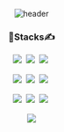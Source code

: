 <!-- waka-box start -->

<!-- [![Anurag's GitHub stats](https://github-readme-stats.vercel.app/api?username=hws522)](https://github.com/anuraghazra/github-readme-stats) -->

<!-- [![Solved.ac Profile](http://mazassumnida.wtf/api/v2/generate_badge?boj=sraphic)](https://solved.ac/sraphic/) -->

<!-- [![commitcombo](http://commitcombo.com/get?user={hws522}&theme={Lake-mini-v2})](https://github.com/devxb/CommitCombo) -->

<div align='center'>

![header](https://capsule-render.vercel.app/api?type=waving&color=timeAuto&height=200&section=header&text=Hello%20%20World!%20🖥✏&fontSize=70)

 <!-- [![readmeplants](https://readmeplants.com/get?name=hws522&planet=yellowMoon&plant=blossomTree&nameTag=blackNameTag&ground=hill&background=none)](https://github.com/devxb/readmeplants) -->
</div>

<div align='center'>
  <h3>📌Stacks✍️</h3>
  <div>
    <!-- <img src="https://img.shields.io/badge/HTML-E34F26?style=flat-square&logo=HTML5&logoColor=white"/>&nbsp -->
    <!-- <img src="https://img.shields.io/badge/CSS-1572B6?style=flat-square&logo=CSS3&logoColor=white"/>&nbsp -->
    <!-- <img src="https://img.shields.io/badge/JavaScript-F7DF1E?style=flat-square&logo=JavaScript&logoColor=white"/>&nbsp --> 
    <img src="https://img.shields.io/badge/TypeScript-3178C6?style=flat-square&logo=TypeScript&logoColor=white"/>&nbsp
    <img src="https://img.shields.io/badge/React-61DAFB?style=flat-square&logo=React&logoColor=white"/>&nbsp
    <!-- <img src="https://img.shields.io/badge/Redux-764ABC?style=flat-square&logo=Redux&logoColor=white"/>&nbsp -->
    <img src="https://img.shields.io/badge/Next.js-000000?style=flat-square&logo=Next.js&logoColor=white"/>&nbsp
  </div>
  
<br>
<!-- <div>
  <img src="https://img.shields.io/badge/C++-CC2927?style=flat-square&logo=C++&logoColor=white"/>&nbsp
  <img src="https://img.shields.io/badge/Python-3776AB?style=flat-square&logo=Python&logoColor=white"/>&nbsp
</div> 
<br> -->

<div> 
  <img src="https://img.shields.io/badge/Node.js-339933?style=flat-square&logo=Node.js&logoColor=white"/>&nbsp
 <img src="https://img.shields.io/badge/express.js-6e6e6e?style=flat-square&logo=express&logoColor=white"/>&nbsp
  <img src="https://img.shields.io/badge/Nest.js-E0234E?style=flat-square&logo=Nestjs&logoColor=white"/>&nbsp
</div>

<br>

 <div>
  <img src="https://img.shields.io/badge/MariaDB-003545?style=flat-square&logo=MariaDB&logoColor=white"/>&nbsp
  <!-- <img src="https://img.shields.io/badge/MySQL-4479A1?style=flat-square&logo=MySQL&logoColor=white"/>&nbsp -->
  <!-- <img src="https://img.shields.io/badge/Sequelize-52B0E7?style=flat-square&logo=Sequelize&logoColor=white"/>&nbsp -->
  <img src="https://img.shields.io/badge/MongoDB-47A248?style=flat-square&logo=MongoDB&logoColor=white"/>&nbsp
  <img src="https://img.shields.io/badge/PostgreSQL-4169E1?style=flat-square&logo=PostgreSQL&logoColor=white"/>&nbsp
</div>

<br>

 <!--
<div>
  <img src="https://img.shields.io/badge/OpenLayers-1F6B75?style=flat-square&logo=Openlayers&logoColor=white"/>&nbsp
  <img src="https://img.shields.io/badge/ApexChart-008FFB?style=flat-square&logo=Atlassian&logoColor=white"/>&nbsp
</div> -->

 
 <img src="https://capsule-render.vercel.app/api?type=waving&color=timeAuto&height=200&section=footer"/>
</div>

<!-- [![Hits](https://hits.seeyoufarm.com/api/count/incr/badge.svg?url=https%3A%2F%2Fgithub.com%2Fhws522%2Fhit-counter&count_bg=%230CBAB5&title_bg=%236B868E&icon=pinboard.svg&icon_color=%23FFFFFF&title=hits&edge_flat=false)](https://hits.seeyoufarm.com) -->

<!-- waka-box end -->


